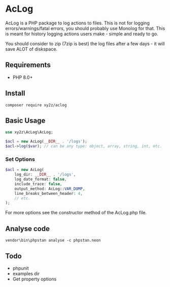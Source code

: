 # AcLog

AcLog is a PHP package to log actions to files. This is not for logging errors/warnings/fatal errors, you should probably use Monolog for that. This is meant for history logging actions users make - simple and ready to go.

You should consider to zip (7zip is best) the log files after a few days - it will save ALOT of diskspace.

## Requirements
- PHP 8.0+


## Install
```
composer require xy2z/aclog
```


## Basic Usage
```php
use xy2z\AcLog\AcLog;

$acl = new AcLog(__DIR__ . '/logs');
$acl->log($var); // can be any type: object, array, string, int, etc.
```

### Set Options
```php
$acl = new AcLog(
    log_dir: __DIR__ . '/logs',
    log_date_format: false,
    include_trace: false,
    output_method: AcLog::VAR_DUMP,
    line_breaks_between_header: 4,
    // etc.
);
```

For more options see the constructor method of the AcLog.php file.


## Analyse code
```
vendor\bin\phpstan analyse -c phpstan.neon
```


## Todo
- phpunit
- examples dir
- Get property options
